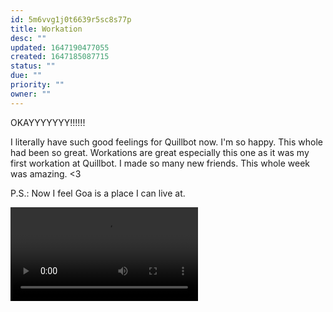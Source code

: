 ```yaml
---
id: 5m6vvg1j0t6639r5sc8s77p
title: Workation
desc: ""
updated: 1647190477055
created: 1647185087715
status: ""
due: ""
priority: ""
owner: ""
---
```


OKAYYYYYYY!!!!!!

I literally have such good feelings for Quillbot now. I'm so happy. This whole had been so great. Workations are great especially this one as it was my first workation at Quillbot. I made so many new friends. This whole week was amazing. <3

P.S.: Now I feel Goa is a place I can live at.

![GOA - Workation](/assets/videos/Workation.mp4)
